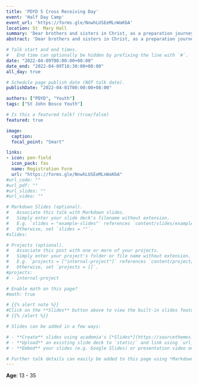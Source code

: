 ```yaml
---
title: 'PDYD 5 Cross Receiving Day'
event: 'Half Day Camp'
event_url: 'https://forms.gle/NnwhLUSEeMLnWaKbA'
location: St  Mary Hall
summary: 'Dear brothers and sisters in Christ, as a preparation journey towards the grand PDYD 5, we are receiving the Cross of PDYD at our very own church, Holy Name of Mary, Permatang Tinggi. All the youths are kindly invited to join us in receiving the cross and to experience a fun-filled and blessed day.'
abstract: 'Dear brothers and sisters in Christ, as a preparation journey towards the grand PDYD 5, we are receiving the Cross of PDYD at our very own church, Holy Name of Mary, Permatang Tinggi. All the youths are kindly invited to join us in receiving the cross and to experience a fun-filled and blessed day.'

# Talk start and end times.
#   End time can optionally be hidden by prefixing the line with `#`.
date: "2022-04-09T08:00:00+08:00"
date_end: "2022-04-09T16:30:00+08:00"
all_day: true

# Schedule page publish date (NOT talk date).
publishDate: "2022-04-01T00:00:00+08:00"

authors: ["PDYD", "Youth"]
tags: ["St John Bosco Youth"]

# Is this a featured talk? (true/false)
featured: true

image:
  caption:
  focal_point: "Smart"

links:
- icon: pen-field
  icon_pack: fas
  name: Registration Form
  url: "https://forms.gle/NnwhLUSEeMLnWaKbA"
#url_code: ""
#url_pdf: ""
#url_slides: ""
#url_video: ""

# Markdown Slides (optional).
#   Associate this talk with Markdown slides.
#   Simply enter your slide deck's filename without extension.
#   E.g. `slides = "example-slides"` references `content/slides/example-slides.md`.
#   Otherwise, set `slides = ""`.
#slides:

# Projects (optional).
#   Associate this post with one or more of your projects.
#   Simply enter your project's folder or file name without extension.
#   E.g. `projects = ["internal-project"]` references `content/project/deep-learning/index.md`.
#   Otherwise, set `projects = []`.
#projects:
# - internal-project

# Enable math on this page?
#math: true

# {{% alert note %}}
#Click on the **Slides** button above to view the built-in slides feature.
# {{% /alert %}}

# Slides can be added in a few ways:

# - **Create** slides using academia's [*Slides*](https://sourcethemes.com/academic/docs/managing-content/#create-slides) feature and link using `slides` parameter in the front matter of the talk file
# - **Upload** an existing slide deck to `static/` and link using `url_slides` parameter in the front matter of the talk file
# - **Embed** your slides (e.g. Google Slides) or presentation video on this page using [shortcodes](https://sourcethemes.com/academic/docs/writing-markdown-latex/).

# Further talk details can easily be added to this page using *Markdown* and $\rm \LaTeX$ math code.
---
```


**Age**: 13 - 35
